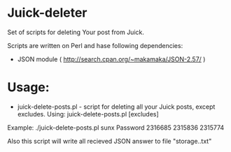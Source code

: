 Juick-deleter
=============

Set of scripts for deleting Your post from Juick.

Scripts are written on Perl and hase following dependencies:
* JSON module ( http://search.cpan.org/~makamaka/JSON-2.57/ )

Usage:
======

* juick-delete-posts.pl - script for deleting all your Juick posts, except excludes. Using:
	juick-delete-posts.pl <Juick user name> <Juick HTTP-Password> [excludes]

Example:
	./juick-delete-posts.pl sunx Password 2316685 2315836 2315774
	
Also this script will write all recieved JSON answer to file "storage.<Juick user name>.txt"
